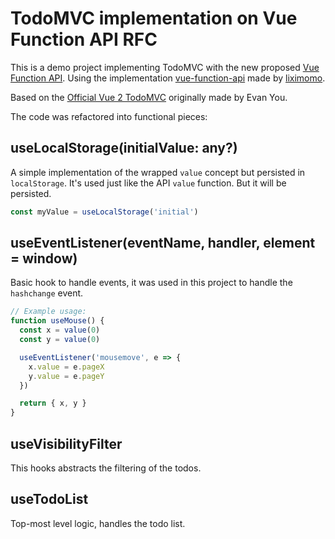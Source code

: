 # TodoMVC implementation on Vue Function API RFC

This is a demo project implementing TodoMVC with the new proposed [Vue Function API](https://github.com/vuejs/rfcs/blob/function-apis/active-rfcs/0000-function-api.md). Using the implementation [vue-function-api](https://github.com/liximomo/vue-function-api) made by [liximomo](https://github.com/liximomo).

Based on the [Official Vue 2 TodoMVC](https://vuejs.org/v2/examples/todomvc.html) originally made by Evan You.

The code was refactored into functional pieces:

## useLocalStorage(initialValue: any?)

 A simple implementation of the wrapped `value` concept but persisted in `localStorage`. It's used just like the API `value` function. But it will be persisted.

```javascript
const myValue = useLocalStorage('initial')
```

## useEventListener(eventName, handler, element = window)

Basic hook to handle events, it was used in this project to handle the `hashchange` event.

```javascript
// Example usage:
function useMouse() {
  const x = value(0)
  const y = value(0)

  useEventListener('mousemove', e => {
    x.value = e.pageX
    y.value = e.pageY
  })

  return { x, y }
}
```

## useVisibilityFilter

This hooks abstracts the filtering of the todos.

## useTodoList

Top-most level logic, handles the todo list.
